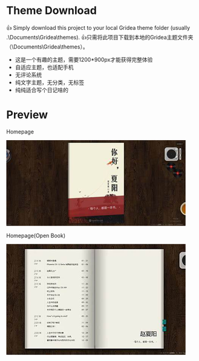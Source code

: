 # Theme Download

👍 Simply download this project to your local Gridea theme folder (usually .\Documents\Gridea\themes\).
👍只需将此项目下载到本地的Gridea主题文件夹（\Documents\Gridea\themes）。

- 这是一个有趣的主题，需要1200*900px才能获得完整体验
- 自适应主题，也适配手机
- 无评论系统
- 纯文字主题，无分类，无标签
- 纯纯适合写个日记啥的

# Preview

Homepage

![](assets/media/img/home.jpeg)


Homepage(Open Book)


![](assets/media/img/home-open.jpeg)
